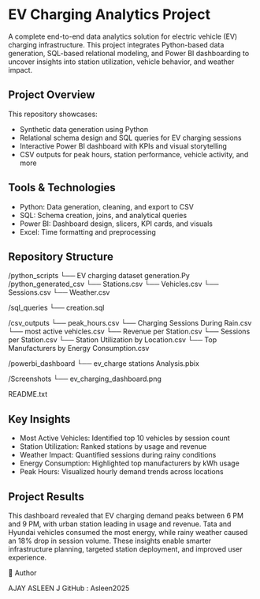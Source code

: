 EV Charging Analytics Project
=============================

A complete end-to-end data analytics solution for electric vehicle (EV) charging infrastructure. This project integrates Python-based data generation, SQL-based relational modeling, and Power BI dashboarding to uncover insights into station utilization, vehicle behavior, and weather impact.

Project Overview
----------------
This repository showcases:
- Synthetic data generation using Python
- Relational schema design and SQL queries for EV charging sessions
- Interactive Power BI dashboard with KPIs and visual storytelling
- CSV outputs for peak hours, station performance, vehicle activity, and more

Tools & Technologies
--------------------
- Python: Data generation, cleaning, and export to CSV
- SQL: Schema creation, joins, and analytical queries
- Power BI: Dashboard design, slicers, KPI cards, and visuals
- Excel: Time formatting and preprocessing

Repository Structure
--------------------
/python_scripts
    └── EV charging dataset generation.Py
/python_generated_csv
    └── Stations.csv
    └── Vehicles.csv
    └── Sessions.csv
    └── Weather.csv

/sql_queries
    └── creation.sql
    

/csv_outputs
    └── peak_hours.csv
    └── Charging Sessions During Rain.csv
    └── most active vehicles.csv
    └── Revenue per Station.csv
    └── Sessions per Station.csv
    └── Station Utilization by Location.csv
    └── Top Manufacturers by Energy Consumption.csv
    

/powerbi_dashboard
    └── ev_charge stations Analysis.pbix

/Screenshots
    └── ev_charging_dashboard.png


   
README.txt

Key Insights
------------
- Most Active Vehicles: Identified top 10 vehicles by session count
- Station Utilization: Ranked stations by usage and revenue
- Weather Impact: Quantified sessions during rainy conditions
- Energy Consumption: Highlighted top manufacturers by kWh usage
- Peak Hours: Visualized hourly demand trends across locations



Project Results
---------------
This dashboard revealed that EV charging demand peaks between 6 PM and 9 PM, with urban station leading in usage and revenue. Tata and Hyundai vehicles consumed the most energy, while rainy weather caused an 18% drop in session volume. These insights enable smarter infrastructure planning, targeted station deployment, and improved user experience.



👤 Author

AJAY ASLEEN J
GitHub : Asleen2025

